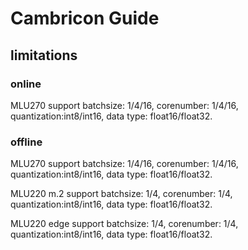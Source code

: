 # Cambricon Guide

## limitations

### online

  MLU270 support batchsize: 1/4/16, corenumber: 1/4/16, quantization:int8/int16, data type: float16/float32.

### offline

  MLU270 support batchsize: 1/4/16, corenumber: 1/4/16, quantization:int8/int16, data type: float16/float32.

  MLU220 m.2 support batchsize: 1/4, corenumber: 1/4, quantization:int8/int16, data type: float16/float32.

  MLU220 edge support batchsize: 1/4, corenumber: 1/4, quantization:int8/int16, data type: float16/float32.